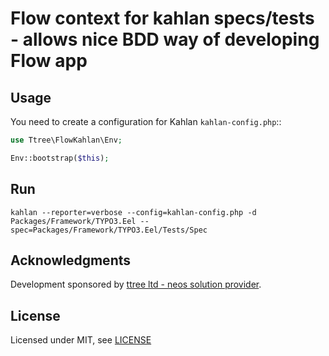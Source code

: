 Flow context for kahlan specs/tests - allows nice BDD way of developing Flow app
================================================================================

Usage
-----

You need to create a configuration for Kahlan ``kahlan-config.php``::

```php
use Ttree\FlowKahlan\Env;

Env::bootstrap($this);
```

Run
---

    kahlan --reporter=verbose --config=kahlan-config.php -d Packages/Framework/TYPO3.Eel --spec=Packages/Framework/TYPO3.Eel/Tests/Spec

Acknowledgments
---------------

Development sponsored by [ttree ltd - neos solution provider](http://ttree.ch).

License
-------

Licensed under MIT, see [LICENSE](LICENSE)
